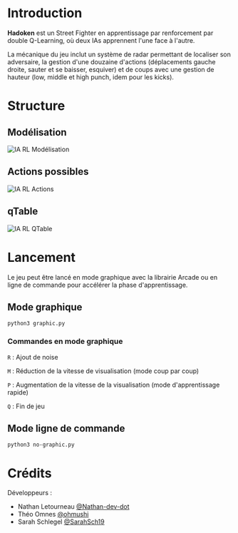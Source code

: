 # Introduction

**Hadoken** est un Street Fighter en apprentissage par renforcement par double Q-Learning, où deux IAs apprennent l'une face à l'autre.

La mécanique du jeu inclut un système de radar permettant de localiser son adversaire, la gestion d'une douzaine d'actions (déplacements gauche droite, sauter et se baisser, esquiver) et de coups avec une gestion de hauteur (low, middle et high punch, idem pour les kicks).

# Structure

## Modélisation
![IA RL Modélisation](https://github.com/user-attachments/assets/155fe88a-7537-4be5-87d2-ba45e96d5ba5)

## Actions possibles
![IA RL Actions](https://github.com/user-attachments/assets/bc1033cd-51ca-4670-bcbf-de82ebb5641a)

## qTable
![IA RL QTable](https://github.com/user-attachments/assets/59d847d4-5cd6-4a63-881a-b0a925b3adad)

# Lancement

Le jeu peut être lancé en mode graphique avec la librairie Arcade ou en ligne de commande pour accélérer la phase d'apprentissage.

## Mode graphique

```
python3 graphic.py
```

### Commandes en mode graphique

`R` : Ajout de noise

`M` : Réduction de la vitesse de visualisation (mode coup par coup)

`P` : Augmentation de la vitesse de la visualisation (mode d'apprentissage rapide) 

`Q` : Fin de jeu

## Mode ligne de commande

```
python3 no-graphic.py
```

# Crédits

Développeurs :

- Nathan Letourneau [@Nathan-dev-dot](https://github.com/Nathan-dev-dot)
- Théo Omnes [@ohmushi](https://github.com/ohmushi)
- Sarah Schlegel [@SarahSch19](https://github.com/SarahSch19)
